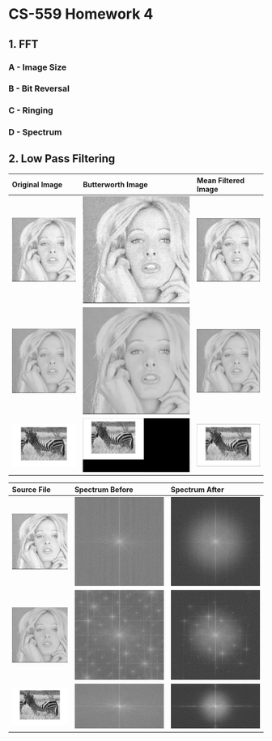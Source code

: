 CS-559 Homework 4
=================

## 1. FFT
### A - Image Size
### B - Bit Reversal
### C - Ringing
### D - Spectrum

## 2. Low Pass Filtering

Original Image | Butterworth Image | Mean Filtered Image
:------------- | :---------------- | :------------------
![](/output/BLONDE1-before.jpg) | ![](/output/BLONDE1-butterworth.jpg) | ![](/output/BLONDE1-mean.jpg)
![](/output/BLONDE2-before.jpg) | ![](/output/BLONDE2-butterworth.jpg) | ![](/output/BLONDE2-mean.jpg)
![](/output/ZEBRA-before.jpg) | ![](/output/ZEBRA-butterworth.jpg) | ![](/output/ZEBRA-mean.jpg)

Source File    | Spectrum Before | Spectrum After
:------------- | :-------------- | :-------------
![](/output/BLONDE1-before.jpg) | ![](/output/BLONDE1-spectrum-before.jpg) | ![](/output/BLONDE1-spectrum-after.jpg)
![](/output/BLONDE2-before.jpg) | ![](/output/BLONDE2-spectrum-before.jpg) | ![](/output/BLONDE2-spectrum-after.jpg)
![](/output/ZEBRA-before.jpg) | ![](/output/ZEBRA-spectrum-before.jpg) | ![](/output/ZEBRA-spectrum-after.jpg)

